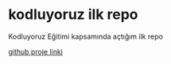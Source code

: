 # kodluyoruz ilk repo
Kodluyoruz Eğitimi kapsamında açtığım ilk repo

[github proje linki](https://github.com/rabiakaya0/kodluyoruzilkrepo.git)